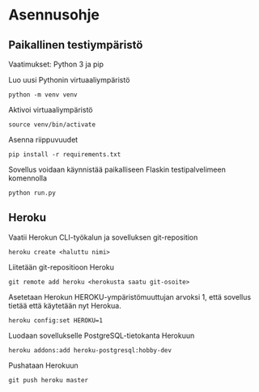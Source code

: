 # Asennusohje

## Paikallinen testiympäristö
Vaatimukset: Python 3 ja pip

Luo uusi Pythonin virtuaaliympäristö
```
python -m venv venv
```
Aktivoi virtuaaliympäristö
```
source venv/bin/activate
```
Asenna riippuvuudet
```
pip install -r requirements.txt
```
Sovellus voidaan käynnistää paikalliseen Flaskin testipalvelimeen komennolla
```
python run.py
```

## Heroku
Vaatii Herokun CLI-työkalun ja sovelluksen git-reposition
```
heroku create <haluttu nimi>
```
Liitetään git-repositioon Heroku
```
git remote add heroku <herokusta saatu git-osoite>
```
Asetetaan Herokun HEROKU-ympäristömuuttujan arvoksi 1, että sovellus tietää
että käytetään nyt Herokua.
```
heroku config:set HEROKU=1
```
Luodaan sovellukselle PostgreSQL-tietokanta Herokuun
```
heroku addons:add heroku-postgresql:hobby-dev
```
Pushataan Herokuun
```
git push heroku master
```
